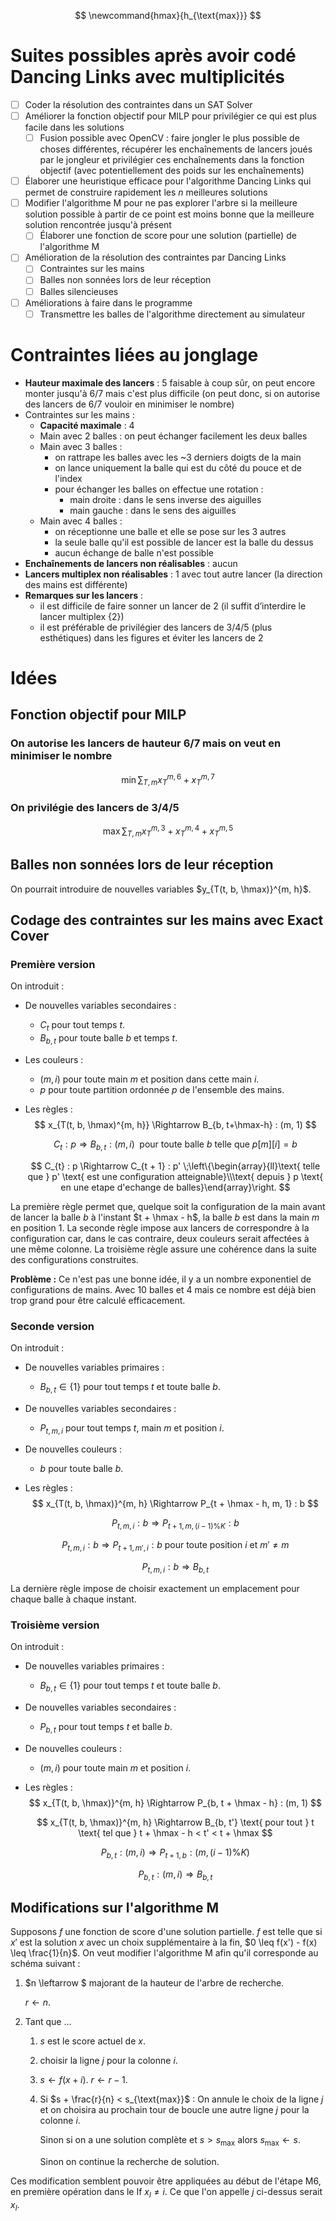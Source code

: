 $$
\newcommand{hmax}{h_{\text{max}}}
$$

# Suites possibles après avoir codé Dancing Links avec multiplicités

- [ ] Coder la résolution des contraintes dans un SAT Solver
- [ ] Améliorer la fonction objectif pour MILP pour privilégier ce qui est plus facile dans les solutions
  - [ ] Fusion possible avec OpenCV : faire jongler le plus possible de choses différentes, récupérer les enchaînements de lancers joués par le jongleur et privilégier ces enchaînements dans la fonction objectif (avec potentiellement des poids sur les enchaînements)
- [ ] Élaborer une heuristique efficace pour l'algorithme Dancing Links qui permet de construire rapidement les $n$ meilleures solutions
- [ ] Modifier l'algorithme M pour ne pas explorer l'arbre si la meilleure solution possible à partir de ce point est moins bonne que la meilleure solution rencontrée jusqu'à présent
  - [ ] Élaborer une fonction de score pour une solution (partielle) de l'algorithme M
- [ ] Amélioration de la résolution des contraintes par Dancing Links
  - [ ] Contraintes sur les mains
  - [ ] Balles non sonnées lors de leur réception
  - [ ] Balles silencieuses
- [ ] Améliorations à faire dans le programme
  - [ ] Transmettre les balles de l'algorithme directement au simulateur

# Contraintes liées au jonglage

- **Hauteur maximale des lancers** : 5 faisable à coup sûr, on peut encore monter jusqu'à 6/7 mais c'est plus difficile (on peut donc, si on autorise des lancers de 6/7 vouloir en minimiser le nombre)
- Contraintes sur les mains :
  - **Capacité maximale** : 4
  - Main avec 2 balles : on peut échanger facilement les deux balles
  - Main avec 3 balles :
    - on rattrape les balles avec les ~3 derniers doigts de la main
    - on lance uniquement la balle qui est du côté du pouce et de l'index
    - pour échanger les balles on effectue une rotation :
      - main droite : dans le sens inverse des aiguilles
      - main gauche : dans le sens des aiguilles
  - Main avec 4 balles :
    - on réceptionne une balle et elle se pose sur les 3 autres
    - la seule balle qu'il est possible de lancer est la balle du dessus
    - aucun échange de balle n'est possible
- **Enchaînements de lancers non réalisables** : aucun
- **Lancers multiplex non réalisables** : 1 avec tout autre lancer (la direction des mains est différente)
- **Remarques sur les lancers** :
  - il est difficile de faire sonner un lancer de 2 (il suffit d’interdire le lancer multiplex {2})
  - il est préférable de privilégier des lancers de 3/4/5 (plus esthétiques) dans les figures et éviter les lancers de 2

# Idées

## Fonction objectif pour MILP

### On autorise les lancers de hauteur 6/7 mais on veut en minimiser le nombre

$$
\min\sum_{T, m} x_{T}^{m, 6} + x_{T}^{m, 7}
$$

### On privilégie des lancers de 3/4/5

$$
\max \sum_{T, m} x_{T}^{m, 3} + x_{T}^{m, 4} + x_{T}^{m, 5}
$$

## Balles non sonnées lors de leur réception

On pourrait introduire de nouvelles variables $y_{T(t, b, \hmax)}^{m, h}$.

## Codage des contraintes sur les mains avec Exact Cover

### Première version

On introduit :

- De nouvelles variables secondaires :
  - $C_{t}$ pour tout temps $t$.
  - $B_{b, t}$ pour toute balle $b$ et temps $t$.

- Les couleurs :

  - $(m, i)$ pour toute main $m$ et position dans cette main $i$.
  - $p$ pour toute partition ordonnée $p$ de l'ensemble des mains.

- Les règles :
  $$
  x_{T(t, b, \hmax)^{m, h}} \Rightarrow B_{b, t+\hmax-h} : (m, 1)
  $$

  $$
  C_{t} : p \Rightarrow B_{b, t} : (m, i) \;\text{ pour toute balle } b \text{ telle  que } p[m][i] = b
  $$

  $$
  C_{t} : p \Rightarrow C_{t + 1} : p' \;\left\{\begin{array}{ll}\text{ telle que } p' \text{ est une configuration atteignable}\\\text{ depuis } p \text{ en une etape d'echange de balles}\end{array}\right.
  $$

  

La première règle permet que, quelque soit la configuration de la main avant de lancer la balle $b$ à l'instant $t + \hmax - h$, la balle $b$ est dans la main $m$ en position $1$. La seconde règle impose aux lancers de correspondre à la configuration car, dans le cas contraire, deux couleurs serait affectées à une même colonne. La troisième règle assure une cohérence dans la suite des configurations construites.

**Problème :** Ce n'est pas une bonne idée, il y a un nombre exponentiel de configurations de mains. Avec 10 balles et 4 mais ce nombre est déjà bien trop grand pour être calculé efficacement.

### Seconde version

On introduit :

- De nouvelles variables primaires :

  - $B_{b, t} \in \{1\}$ pour tout temps $t$ et toute balle $b$.

- De nouvelles variables secondaires :

  - $P_{t, m, i}$ pour tout temps $t$, main $m$ et position $i$.

- De nouvelles couleurs :

  - $b$ pour toute balle $b$.

- Les règles :
  $$
  x_{T(t, b, \hmax)}^{m, h} \Rightarrow P_{t + \hmax - h, m, 1} : b
  $$

  $$
  P_{t, m, i} : b \Rightarrow P_{t + 1, m, (i - 1) \% K} : b
  $$

  $$
  P_{t, m, i} : b \Rightarrow P_{t + 1, m', i} : b \text{ pour toute position } i \text{ et } m' \neq m
  $$

  $$
  P_{t, m, i} : b \Rightarrow B_{b, t}
  $$

La dernière règle impose de choisir exactement un emplacement pour chaque balle à chaque instant.

### Troisième version

On introduit :

- De nouvelles variables primaires :

  - $B_{b, t} \in \{1\}$ pour tout temps $t$ et toute balle $b$.

- De nouvelles variables secondaires :

  - $P_{b, t}$ pour tout temps $t$ et balle $b$.

- De nouvelles couleurs :

  - $(m, i)$ pour toute main $m$ et position $i$.

- Les règles :
  $$
  x_{T(t, b, \hmax)}^{m, h} \Rightarrow P_{b, t + \hmax - h} : (m, 1)
  $$

  $$
  x_{T(t, b, \hmax)}^{m, h} \Rightarrow B_{b, t'} \text{ pour tout } t \text{ tel que } t + \hmax - h < t' < t + \hmax
  $$

  $$
  P_{b, t} : (m, i) \Rightarrow P_{t + 1, b} : (m, (i - 1) \% K)
  $$

  $$
  P_{b, t} : (m, i) \Rightarrow B_{b, t}
  $$



## Modifications sur l'algorithme M

Supposons $f$ une fonction de score d'une solution partielle. $f$ est telle que si $x'$ est la solution $x$ avec un choix supplémentaire à la fin, $0 \leq f(x') - f(x) \leq \frac{1}{n}$. On veut modifier l'algorithme M afin qu'il corresponde au schéma suivant :

1. $n \leftarrow $ majorant de la hauteur de l'arbre de recherche.

   $r \leftarrow n$.

2. Tant que ...

   1. $s$ est le score actuel de $x$.

   2. choisir la ligne $j$ pour la colonne $i$.

   3. $s \leftarrow f(x + i)$.
      $r \leftarrow r - 1$.

   4. Si $s + \frac{r}{n} < s_{\text{max}}$ : On annule le choix de la ligne $j$ et on choisira au prochain tour de boucle une autre ligne $j$ pour la colonne $i$.

      Sinon si on a une solution complète et $s > s_{\text{max}}$ alors $s_{\text{max}} \leftarrow s$.

      Sinon on continue la recherche de solution.

Ces modification semblent pouvoir être appliquées au début de l'étape M6, en première opération dans le If $x_l \neq i$. Ce que l'on appelle $j$ ci-dessus serait $x_l$.

